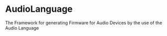 # AudioLanguage
The Framework for generating Firmware for Audio Devices by the use of the Audio Language
